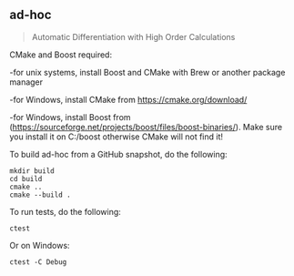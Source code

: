 ## ad-hoc

> Automatic Differentiation with High Order Calculations

CMake and Boost required: 

-for unix systems, install Boost and CMake with Brew or another package manager

-for Windows, install CMake from https://cmake.org/download/ 

-for Windows, install Boost from (https://sourceforge.net/projects/boost/files/boost-binaries/). Make sure you install it on C:/boost otherwise CMake will not find it!

To build ad-hoc from a GitHub snapshot, do the following:

    mkdir build
    cd build
    cmake ..
    cmake --build .

To run tests, do the following:

    ctest

Or on Windows:

    ctest -C Debug   
